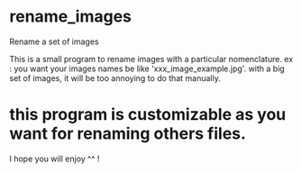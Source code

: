 # rename_images
Rename a set of images

This is a small program to rename images with a particular nomenclature.
ex : you want your images names be like 'xxx_image_example.jpg'.
with a big set of images, it will be too annoying to do that manually.

# this program is customizable as you want for renaming others files.

I hope you will enjoy ^^ !
